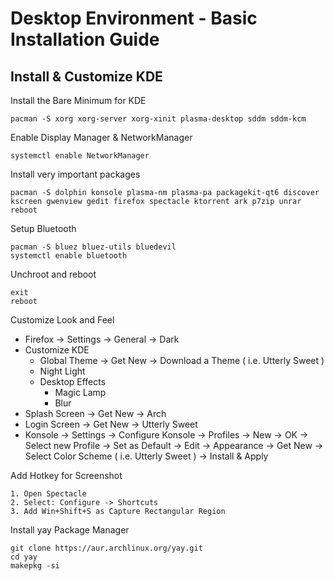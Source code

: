 # Desktop Environment - Basic Installation Guide

## Install & Customize KDE

Install the Bare Minimum for KDE

    pacman -S xorg xorg-server xorg-xinit plasma-desktop sddm sddm-kcm
  
Enable Display Manager & NetworkManager

    systemctl enable NetworkManager

Install very important packages

    pacman -S dolphin konsole plasma-nm plasma-pa packagekit-qt6 discover kscreen gwenview gedit firefox spectacle ktorrent ark p7zip unrar
    reboot
  
Setup Bluetooth

    pacman -S bluez bluez-utils bluedevil
    systemctl enable bluetooth

Unchroot and reboot

    exit
    reboot

Customize Look and Feel

- Firefox -> Settings -> General -> Dark
- Customize KDE
    - Global Theme -> Get New -> Download a Theme ( i.e. Utterly Sweet )
    - Night Light
    - Desktop Effects
        - Magic Lamp
        - Blur
- Splash Screen -> Get New -> Arch
- Login Screen -> Get New -> Utterly Sweet
- Konsole -> Settings -> Configure Konsole -> Profiles -> New -> OK -> Select new Profile -> Set as Default -> Edit -> Appearance -> Get New -> Select Color Scheme ( i.e. Utterly Sweet ) -> Install & Apply 

Add Hotkey for Screenshot

    1. Open Spectacle
    2. Select: Configure -> Shortcuts
    3. Add Win+Shift+S as Capture Rectangular Region

Install yay Package Manager

    git clone https://aur.archlinux.org/yay.git
    cd yay
    makepkg -si

